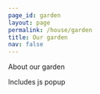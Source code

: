 ```yaml
---
page_id: garden
layout: page
permalink: /house/garden
title: Our garden
nav: false
---
```


About our garden

Includes js popup
